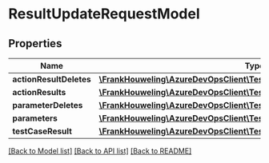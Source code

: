 # ResultUpdateRequestModel

## Properties
Name | Type | Description | Notes
------------ | ------------- | ------------- | -------------
**actionResultDeletes** | [**\FrankHouweling\AzureDevOpsClient\Test\Model\TestActionResultModel[]**](TestActionResultModel.md) |  | [optional] 
**actionResults** | [**\FrankHouweling\AzureDevOpsClient\Test\Model\TestActionResultModel[]**](TestActionResultModel.md) |  | [optional] 
**parameterDeletes** | [**\FrankHouweling\AzureDevOpsClient\Test\Model\TestResultParameterModel[]**](TestResultParameterModel.md) |  | [optional] 
**parameters** | [**\FrankHouweling\AzureDevOpsClient\Test\Model\TestResultParameterModel[]**](TestResultParameterModel.md) |  | [optional] 
**testCaseResult** | [**\FrankHouweling\AzureDevOpsClient\Test\Model\TestCaseResultUpdateModel**](TestCaseResultUpdateModel.md) |  | [optional] 

[[Back to Model list]](../README.md#documentation-for-models) [[Back to API list]](../README.md#documentation-for-api-endpoints) [[Back to README]](../README.md)


